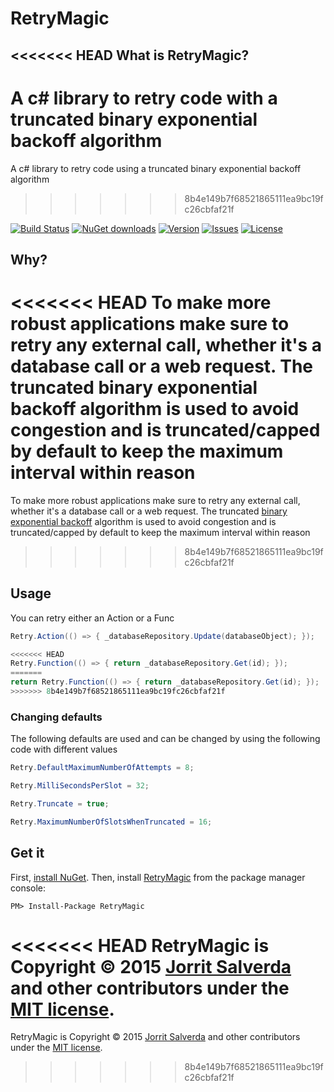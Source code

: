 # RetryMagic

<<<<<<< HEAD
What is RetryMagic?
--------------------------------
A c# library to retry code with a truncated binary exponential backoff algorithm
=======
A c# library to retry code using a truncated binary exponential backoff algorithm
>>>>>>> 8b4e149b7f68521865111ea9bc19fc26cbfaf21f

[![Build Status](https://img.shields.io/appveyor/ci/JorritSalverda/RetryMagic.svg)](https://ci.appveyor.com/project/JorritSalverda/RetryMagic/)
[![NuGet downloads](https://img.shields.io/nuget/dt/RetryMagic.svg)](https://www.nuget.org/packages/RetryMagic)
[![Version](https://img.shields.io/nuget/v/RetryMagic.svg)](https://www.nuget.org/packages/RetryMagic)
[![Issues](https://img.shields.io/github/issues/JorritSalverda/RetryMagic.svg)](https://github.com/JorritSalverda/JitterMagic/issues)
[![License](https://img.shields.io/github/license/JorritSalverda/RetryMagic.svg)](https://github.com/JorritSalverda/RetryMagic/blob/master/LICENSE)

Why?
--------------------------------
<<<<<<< HEAD
To make more robust applications make sure to retry any external call, whether it's a database call or a web request. The truncated binary exponential backoff algorithm is used to avoid congestion and is truncated/capped by default to keep the maximum interval within reason
=======
To make more robust applications make sure to retry any external call, whether it's a database call or a web request. The truncated [binary exponential backoff](https://en.wikipedia.org/wiki/Exponential_backoff) algorithm is used to avoid congestion and is truncated/capped by default to keep the maximum interval within reason
>>>>>>> 8b4e149b7f68521865111ea9bc19fc26cbfaf21f

Usage
--------------------------------
You can retry either an Action or a Func<T>

```csharp
Retry.Action(() => { _databaseRepository.Update(databaseObject); });
```

```csharp
<<<<<<< HEAD
Retry.Function(() => { return _databaseRepository.Get(id); });
=======
return Retry.Function(() => { return _databaseRepository.Get(id); });
>>>>>>> 8b4e149b7f68521865111ea9bc19fc26cbfaf21f
```

### Changing defaults

The following defaults are used and can be changed by using the following code with different values

```csharp
Retry.DefaultMaximumNumberOfAttempts = 8;
```

```csharp
Retry.MilliSecondsPerSlot = 32;
```

```csharp
Retry.Truncate = true;
```

```csharp
Retry.MaximumNumberOfSlotsWhenTruncated = 16;
```

Get it
--------------------------------
First, [install NuGet](http://docs.nuget.org/docs/start-here/installing-nuget). Then, install [RetryMagic](https://www.nuget.org/packages/RetryMagic/) from the package manager console:

    PM> Install-Package RetryMagic

<<<<<<< HEAD
RetryMagic is Copyright &copy; 2015 [Jorrit Salverda](http://blog.jorritsalverda.com/) and other contributors under the [MIT license](https://github.com/JorritSalverda/RetryMagic/blob/master/LICENSE).
=======
RetryMagic is Copyright &copy; 2015 [Jorrit Salverda](http://blog.jorritsalverda.com/) and other contributors under the [MIT license](https://github.com/JorritSalverda/RetryMagic/blob/master/LICENSE).
>>>>>>> 8b4e149b7f68521865111ea9bc19fc26cbfaf21f
